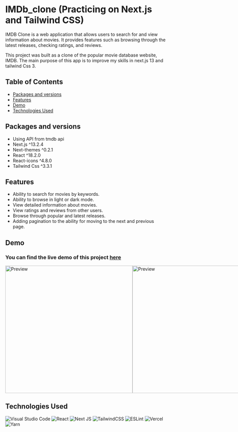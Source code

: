 # IMDb_clone (Practicing on Next.js and Tailwind CSS)
IMDB Clone is a web application that allows users to search for and view information about movies. It provides features such as browsing through the latest releases, checking ratings, and reviews.

This project was built as a clone of the popular movie database website, IMDB.
The main purpose of this app is to improve my skills in next.js 13 and tailwind Css 3.

## Table of Contents
- <a href="#packages">Packages and versions</a>
- <a href="#features">Features</a>
- <a href="#demo">Demo</a>
- <a href="#technologies">Technologies Used</a>


<h2 id="packages">Packages and versions</h2>
<ul>
  <li>Using API from tmdb api</li>
  <li>Next.js ^13.2.4</li>
  <li>Next-themes ^0.2.1</li>
  <li>React ^18.2.0</li>
  <li>React-icons ^4.8.0</li>
  <li>Tailwind Css ^3.3.1</li>
</ul>

<h2 id="features">Features</h2>
<ul>
  <li>Ability to search for movies by keywords.</li>
  <li>Ability to browse in light or dark mode.</li>
  <li>View detailed information about movies.</li>
  <li>View ratings and reviews from other users.</li>
  <li>Browse through popular and latest releases.</li>
  <li>Adding pagination to the ability for moving to the next and previous page.</li>
</ul>

<h2 id="demo">Demo</h2>
<h3>You can find the live demo of this project <a href="https://imdb-clone-ramy5.vercel.app/">here</a></h3>
<div style="display: flex">
  <img style="width: 400px" src="https://user-images.githubusercontent.com/74501165/234898702-5cd924fc-4eb8-4f93-90af-32d509932f4e.png" alt="Preview">
  <img style="width: 400px" src="https://user-images.githubusercontent.com/74501165/234898721-46f94258-6cee-4a9d-9ff2-7693ba4a0ad8.png" alt="Preview">
</div>

<h2 id="technologies">Technologies Used</h2>

![Visual Studio Code](https://img.shields.io/badge/Visual%20Studio%20Code-0078d7.svg?style=for-the-badge&logo=visual-studio-code&logoColor=white)
![React](https://img.shields.io/badge/react-%2320232a.svg?style=for-the-badge&logo=react&logoColor=%2361DAFB)
![Next JS](https://img.shields.io/badge/Next-black?style=for-the-badge&logo=next.js&logoColor=white)
![TailwindCSS](https://img.shields.io/badge/tailwindcss-%2338B2AC.svg?style=for-the-badge&logo=tailwind-css&logoColor=white)
![ESLint](https://img.shields.io/badge/ESLint-4B3263?style=for-the-badge&logo=eslint&logoColor=white)
![Vercel](https://img.shields.io/badge/vercel-%23000000.svg?style=for-the-badge&logo=vercel&logoColor=white)
![Yarn](https://img.shields.io/badge/yarn-%232C8EBB.svg?style=for-the-badge&logo=yarn&logoColor=white)
